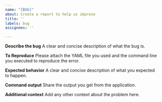 ```yaml
---
name: "[BUG]"
about: Create a report to help us improve
title: ''
labels: bug
assignees: ''

---
```


**Describe the bug**
A clear and concise description of what the bug is.

**To Reproduce**
Please attach the YAML file you used and the command line you executed to reproduce the error.

**Expected behavior**
A clear and concise description of what you expected to happen.

**Command output**
Share the output you get from the application.

**Additional context**
Add any other context about the problem here.
